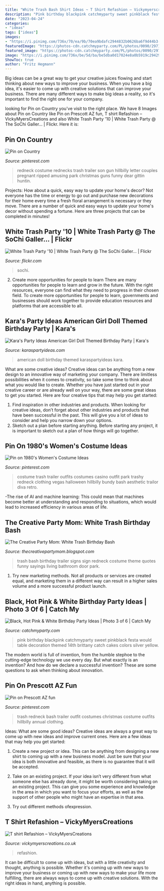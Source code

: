 ```yaml
---
title: "White Trash Bash Shirt Ideas ~ T Shirt Refashion – Vickymyerscreations"
description: "Pink birthday blackpink catchmyparty sweet pinkblack festa would table decoration themed 14th brittany catch cakes colors silver yellow"
date: "2023-04-24"
categories:
- "ideas"
tags: ["ideas"]
images:
- "https://i.pinimg.com/736x/70/ea/9b/70ea9bdafc2944832b0626ba6f9d44b3--white-trash-bash-redneck-christmas.jpg"
featuredImage: "https://photos-cdn.catchmyparty.com/PL/photos/0090/2971/375.jpg"
featured_image: "https://photos-cdn.catchmyparty.com/PL/photos/0090/2971/375.jpg"
image: "https://i.pinimg.com/736x/be/5d/ba/be5dba0d17024e8a0b5919c294299c54--white-trash-costume-white-trash-party.jpg"
ShowToc: true
author: "Fritz Hegmann"
---
```



Big ideas can be a great way to get your creative juices flowing and start thinking about new ways to improve your business. When you have a big idea, it's easier to come up with creative solutions that can improve your business. There are many different ways to make big ideas a reality, so it's important to find the right one for your company.

	

		
looking for Pin on Country you've visit to the right place. We have 8 Images about Pin on Country like Pin on Prescott AZ fun, T shirt Refashion – VickyMyersCreations and also White Trash Party &#039;10 | White Trash Party @ The SoChi Galler… | Flickr. Here it is:
		
    
## Pin On Country

<img loading=lazy src="https://i.pinimg.com/736x/be/5d/ba/be5dba0d17024e8a0b5919c294299c54--white-trash-costume-white-trash-party.jpg" onerror="this.onerror=null;this.src='https://tse1.mm.bing.net/th?id=OIP.-zTRcBX0VhUTMNu2JCsWMQHaLI&amp;pid=15.1';" alt="Pin on Country">

_Source: pinterest.com_

>redneck costume rednecks trash trailer son gun hillbilly letter couples pregnant ripped amusing park christmas guns funny dear gittin huntin. 

	

Projects: How about a quick, easy way to update your home's decor?
Not everyone has the time or energy to go out and purchase new decorations for their home every time a fresh floral arrangement is necessary or they move. There are a number of quick and easy ways to update your home's decor without spending a fortune. Here are three projects that can be completed in minutes!

    
## White Trash Party &#039;10 | White Trash Party @ The SoChi Galler… | Flickr

<img loading=lazy src="https://c1.staticflickr.com/5/4114/4734922251_198540e0b6_b.jpg" onerror="this.onerror=null;this.src='https://tse4.mm.bing.net/th?id=OIP.Gvk1oFbITumbTy1gmWhUuAHaLc&amp;pid=15.1';" alt="White Trash Party &#039;10 | White Trash Party @ The SoChi Galler… | Flickr">

_Source: flickr.com_

>sochi. 

	

2) Create more opportunities for people to learn
There are many opportunities for people to learn and grow in the future. With the right resources, everyone can find what they need to progress in their chosen field. To create more opportunities for people to learn, governments and businesses should work together to provide education resources and platforms that are accessible to all.

    
## Kara&#039;s Party Ideas American Girl Doll Themed Birthday Party | Kara&#039;s

<img loading=lazy src="https://karaspartyideas.com/wp-content/uploads/2016/05/American-Girl-Doll-Themed-Birthday-Party-via-Karas-Party-Ideas-KarasPartyIdeas.com14.jpeg" onerror="this.onerror=null;this.src='https://tse1.mm.bing.net/th?id=OIP.OWXCAO1_Tp2vxhJz9PxHxQHaLI&amp;pid=15.1';" alt="Kara&#039;s Party Ideas American Girl Doll Themed Birthday Party | Kara&#039;s">

_Source: karaspartyideas.com_

>american doll birthday themed karaspartyideas kara. 

	

What are some creative ideas?
Creative ideas can be anything from a new design to an innovative way of marketing your company. There are limitless possibilities when it comes to creativity, so take some time to think about what you would like to create. Whether you have just started out in your creative career or are already well on your way, there are some great ideas to get you started. Here are four creative tips that may help you get started: 
1. Find inspiration in other industries and products. When looking for creative ideas, don’t forget about other industries and products that have been successful in the past. This will give you a lot of ideas to consider and help you narrow down your options. 
2. Sketch out a plan before starting anything. Before starting any project, it is important to sketch out a plan of how things will go together.

    
## Pin On 1980&#039;s Women&#039;s Costume Ideas

<img loading=lazy src="https://i.pinimg.com/originals/bd/e3/a3/bde3a362610015430c60b063b6f84b29.jpg" onerror="this.onerror=null;this.src='https://tse1.mm.bing.net/th?id=OIP.PukzEk9VMR9ihsNba_XKjwHaOE&amp;pid=15.1';" alt="Pin on 1980&#039;s Women&#039;s Costume Ideas">

_Source: pinterest.com_

>costume trash trailer outfits costumes casino outfit park trashy redneck clothing vegas halloween hillbilly bundy bash aesthetic trailor diva retro. 

	

-The rise of AI and machine learning: This could mean that machines become better at understanding and responding to situations, which would lead to increased efficiency in various areas of life.

    
## The Creative Party Mom: White Trash Birthday Bash

<img loading=lazy src="http://1.bp.blogspot.com/_QZeKbL4OgpU/TNsHBwOpJMI/AAAAAAAAANY/EWfo0KwolFU/s1600/100_1228.jpg" onerror="this.onerror=null;this.src='https://tse2.mm.bing.net/th?id=OIP.m73yOJ2qAShKhYqT0R_sRwHaJ4&amp;pid=15.1';" alt="The Creative Party Mom: White Trash Birthday Bash">

_Source: thecreativepartymom.blogspot.com_

>trash bash birthday trailer signs sign redneck costume theme quotes funny sayings living bathroom door park. 

	

1. Try new marketing methods. Not all products or services are created equal, and marketing them in a different way can result in a higher sales volume and a more successful product launch.

    
## Black, Hot Pink &amp; White Birthday Party Ideas | Photo 3 Of 6 | Catch My

<img loading=lazy src="https://photos-cdn.catchmyparty.com/PL/photos/0090/2971/375.jpg" onerror="this.onerror=null;this.src='https://tse3.mm.bing.net/th?id=OIP.L_XxdcQnpY9xdr6VHUTZ2AHaJ4&amp;pid=15.1';" alt="Black, Hot Pink &amp; White Birthday Party Ideas | Photo 3 of 6 | Catch My">

_Source: catchmyparty.com_

>pink birthday blackpink catchmyparty sweet pinkblack festa would table decoration themed 14th brittany catch cakes colors silver yellow. 

	

The modern world is full of invention, from the humble stephoe to the cutting-edge technology we use every day. But what exactly is an invention? And how do we declare a successful invention? These are some questions to ask when thinking about innovation.

    
## Pin On Prescott AZ Fun

<img loading=lazy src="https://i.pinimg.com/736x/70/ea/9b/70ea9bdafc2944832b0626ba6f9d44b3--white-trash-bash-redneck-christmas.jpg" onerror="this.onerror=null;this.src='https://tse4.mm.bing.net/th?id=OIP.8TOyDBDlievkBSptB9sUJAHaJ3&amp;pid=15.1';" alt="Pin on Prescott AZ fun">

_Source: pinterest.com_

>trash redneck bash trailer outfit costumes christmas costume outfits hillbilly annual clothing. 

	

Ideas: What are some good ideas?
Creative ideas are always a great way to come up with new ideas and improve current ones. Here are a few ideas that may help you get started:
1. Create a new project or idea. This can be anything from designing a new shirt to coming up with a new business model. Just be sure that your idea is both innovative and feasible, as there is no guarantee that it will be accepted.

2. Take on an existing project. If your idea isn’t very different from what someone else has already done, it might be worth considering taking on an existing project. This can give you some experience and knowledge in the area in which you want to focus your efforts, as well as the support of other people who might have an expertise in that area.

3. Try out different methods ofexpression.

    
## T Shirt Refashion – VickyMyersCreations

<img loading=lazy src="https://vickymyerscreations.co.uk/wp-content/uploads/2017/05/T-shirt-Refashion.jpg" onerror="this.onerror=null;this.src='https://tse3.mm.bing.net/th?id=OIP.WV7UUlgCruFMXuEDl4EoIQHaLG&amp;pid=15.1';" alt="T shirt Refashion – VickyMyersCreations">

_Source: vickymyerscreations.co.uk_

>refashion. 

	

It can be difficult to come up with ideas, but with a little creativity and thought, anything is possible. Whether it's coming up with new ways to improve your business or coming up with new ways to make your life more fulfilling, there are always ways to come up with creative solutions. With the right ideas in hand, anything is possible.

